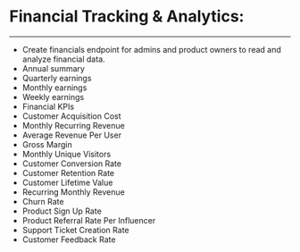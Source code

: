 # Financial Tracking & Analytics:
---
* Create financials endpoint for admins and product owners to read and analyze financial data.
* Annual summary
* Quarterly earnings
* Monthly earnings
* Weekly earnings
* Financial KPIs
* Customer Acquisition Cost
* Monthly Recurring Revenue
* Average Revenue Per User
* Gross Margin
* Monthly Unique Visitors
* Customer Conversion Rate
* Customer Retention Rate
* Customer Lifetime Value
* Recurring Monthly Revenue
* Churn Rate
* Product Sign Up Rate
* Product Referral Rate Per Influencer
* Support Ticket Creation Rate
* Customer Feedback Rate
